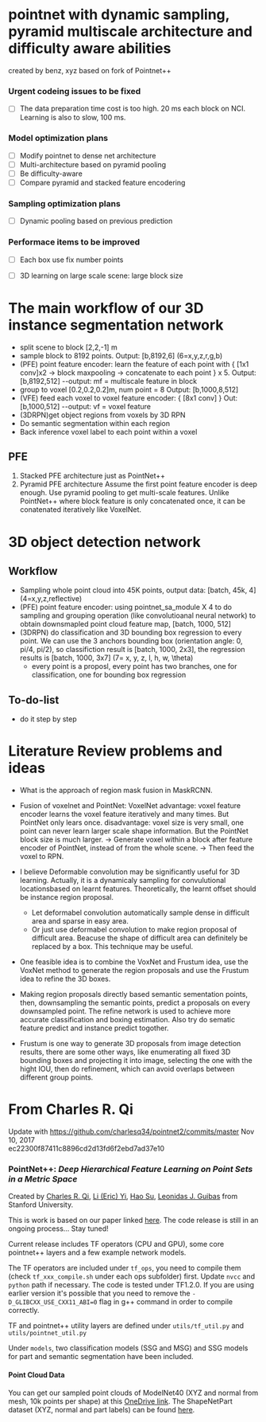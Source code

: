 # pointnet with dynamic sampling, pyramid multiscale architecture and difficulty aware abilities
created by benz, xyz based on fork of Pointnet++

### Urgent codeing issues to be fixed
- [ ] The data preparation time cost is too high. 20 ms each block on NCI. Learning is also to slow, 100 ms.

### Model optimization plans
- [ ] Modify pointnet to dense net architecture
- [ ] Multi-architecture based on pyramid pooling
- [ ] Be difficulty-aware
- [ ] Compare pyramid and stacked feature encodering

### Sampling optimization plans
- [ ] Dynamic pooling based on previous prediction


### Performace items to be improved
- [ ] Each box use fix number points
- [ ] 3D learning on large scale scene: large block size


# The main workflow of our 3D instance segmentation network
* split scene to block [2,2,-1] m
* sample block to 8192 points. 
  Output: [b,8192,6] (6=x,y,z,r,g,b)
* (PFE) point feature encoder: learn the feature of each point with { [1x1 conv]x2 -> block maxpooling -> concatenate to each point } x 5.
  Output: [b,8192,512]   --output: mf = multiscale feature in block
* group to voxel [0.2,0.2,0.2]m, num point = 8
  Output: [b,1000,8,512]
* (VFE) feed each voxel to voxel feature encoder: { [8x1 conv] }
  Out: [b,1000,512]   --output: vf = voxel feature 
* (3DRPN)get object regions from voxels by 3D RPN
* Do semantic segmentation within each region
* Back inference voxel label to each point within a voxel

## PFE
1. Stacked PFE architecture
   just as PointNet++
2. Pyramid PFE architecture
   Assume the first point feature encoder is deep enough. Use pyramid pooling to get multi-scale features.
   Unlike PointNet++ where block feature is only concatenated once, it can be conatenated iteratively like VoxelNet.

# 3D object detection network
## Workflow
- Sampling whole point cloud into 45K points, output data: [batch, 45k, 4] (4=x,y,z,reflective) 
- (PFE) point feature encoder: using pointnet_sa_module X 4 to do sampling and grouping operation (like convolutioanal neural network) to obtain downsmapled point cloud feature map, [batch, 1000, 512]
- (3DRPN) do classification and 3D bounding box regression to every point. We can use the 3 anchors bounding box (orientation angle: 0, pi/4, pi/2), so classifiction result is [batch, 1000, 2x3], the regression results is [batch, 1000, 3x7] (7= x, y, z, l, h, w, \theta)
  - every point is a proposl, every point has two branches, one for classification, one for bounding box regression

## To-do-list
- do it step by step



# Literature Review problems and ideas
* What is the approach of region mask fusion in MaskRCNN.
* Fusion of voxelnet and PointNet:
  VoxelNet advantage: voxel feature encoder learns the voxel feature iteratively and many times. But PointNet only lears once.
           disadvantage: voxel size is very small, one point can never learn larger scale shape information. But the PointNet block size is much larger.
  -> Generate voxel within a block after feature encoder of PointNet, instead of from the whole scene.
  -> Then feed the voxel to RPN.
* I believe Deformable convolution may be significantly useful for 3D learning.
  Actually, it is a dynamicaly sampling for convulutional locationsbased on learnt features. Theoretically, the learnt offset should be instance region proposal.
  - Let deformabel convolution automatically sample dense in difficult area and sparse in easy area.
  - Or just use deformabel convolution to make region proposal of difficult area. Beacuse the shape of difficult area can definitely be replaced by a box. This technique may be useful.
 
* One feasible idea is to combine the VoxNet and Frustum idea, use the VoxNet method to generate the region proposals and use the Frustum idea to refine the 3D boxes.

* Making region proposals directly based semantic sementation points, then, downsampling the semantic points, predict a proposals on every downsampled point. The refine network is used to achieve more accurate classification and boxing estimation. Also try do sematic feature predict and instance predict togother.

* Frustum is one way to generate 3D proposals from image detection results, there are some other ways, like enumerating all fixed 3D bounding boxes and projecting it into image, selecting the one with the hight IOU, then do refinement, which can avoid overlaps between different group points.



# From Charles R. Qi
Update with https://github.com/charlesq34/pointnet2/commits/master 
Nov 10, 2017  
ec22300f87411c8896cd2d13fd6f2ebd7ad37e10
### PointNet++: *Deep Hierarchical Feature Learning on Point Sets in a Metric Space*
Created by <a href="http://charlesrqi.com" target="_blank">Charles R. Qi</a>, <a href="http://stanford.edu/~ericyi">Li (Eric) Yi</a>, <a href="http://ai.stanford.edu/~haosu/" target="_blank">Hao Su</a>, <a href="http://geometry.stanford.edu/member/guibas/" target="_blank">Leonidas J. Guibas</a> from Stanford University.

This is work is based on our paper linked <a href="https://arxiv.org/pdf/1706.02413.pdf">here</a>. The code release is still in an ongoing process... Stay tuned!

Current release includes TF operators (CPU and GPU), some core pointnet++ layers and a few example network models.

The TF operators are included under `tf_ops`, you need to compile them (check `tf_xxx_compile.sh` under each ops subfolder) first. Update `nvcc` and `python` path if necessary. The code is tested under TF1.2.0. If you are using earlier version it's possible that you need to remove the `-D_GLIBCXX_USE_CXX11_ABI=0` flag in g++ command in order to compile correctly.

TF and pointnet++ utility layers are defined under `utils/tf_util.py` and `utils/pointnet_util.py`

Under `models`, two classification models (SSG and MSG) and SSG models for part and semantic segmentation have been included.

#### Point Cloud Data
You can get our sampled point clouds of ModelNet40 (XYZ and normal from mesh, 10k points per shape) at this <a href="https://1drv.ms/u/s!ApbTjxa06z9CgQfKl99yUDHL_wHs">OneDrive link</a>. The ShapeNetPart dataset (XYZ, normal and part labels) can be found <a href="https://1drv.ms/u/s!ApbTjxa06z9CgQnl-Qm6KI3Ywbe1">here</a>.
